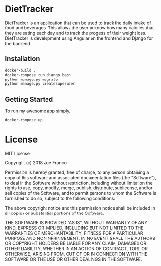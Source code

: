 # DietTracker

DietTracker is an application that can be used to track the daily intake of food and beverages.  This allows the user to know how many calories that they are eating each day and to track the progess of their weight loss.  DietTracker is development using Angular on the frontend and Django for the backend.


## Installation
```bash
docker-build .
docker-compose run django bash
python manage.py migrate
python manage.py createsuperuser
```

## Getting Started
To run my awesome app simply,
```bash
docker-compose up
```

# License
MIT License

Copyright (c) 2018 Joe Franco

Permission is hereby granted, free of charge, to any person obtaining a copy of this software and associated documentation files (the "Software"), to deal in the Software without restriction, including without limitation the rights to use, copy, modify, merge, publish, distribute, sublicense, and/or sell copies of the Software, and to permit persons to whom the Software is furnished to do so, subject to the following conditions:

The above copyright notice and this permission notice shall be included in all copies or substantial portions of the Software.

THE SOFTWARE IS PROVIDED "AS IS", WITHOUT WARRANTY OF ANY KIND, EXPRESS OR IMPLIED, INCLUDING BUT NOT LIMITED TO THE WARRANTIES OF MERCHANTABILITY, FITNESS FOR A PARTICULAR PURPOSE AND NONINFRINGEMENT. IN NO EVENT SHALL THE AUTHORS OR COPYRIGHT HOLDERS BE LIABLE FOR ANY CLAIM, DAMAGES OR OTHER LIABILITY, WHETHER IN AN ACTION OF CONTRACT, TORT OR OTHERWISE, ARISING FROM, OUT OF OR IN CONNECTION WITH THE SOFTWARE OR THE USE OR OTHER DEALINGS IN THE SOFTWARE.
